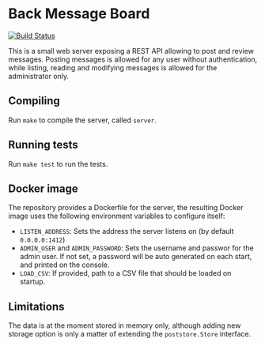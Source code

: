 # Back Message Board

[![Build Status](https://travis-ci.com/abustany/back-message-board.svg?branch=master)](https://travis-ci.com/abustany/back-message-board)

This is a small web server exposing a REST API allowing to post and review
messages. Posting messages is allowed for any user without authentication, while
listing, reading and modifying messages is allowed for the administrator only.

## Compiling

Run `make` to compile the server, called `server`.

## Running tests

Run `make test` to run the tests.

## Docker image

The repository provides a Dockerfile for the server, the resulting Docker image
uses the following environment variables to configure itself:

- `LISTEN_ADDRESS`: Sets the address the server listens on (by default `0.0.0.0:1412`)
- `ADMIN_USER` and `ADMIN_PASSWORD`: Sets the username and passwor for the admin
  user. If not set, a password will be auto generated on each start, and printed
  on the console.
- `LOAD_CSV`: If provided, path to a CSV file that should be loaded on startup.

## Limitations

The data is at the moment stored in memory only, although adding new storage
option is only a matter of extending the `poststore.Store` interface.
